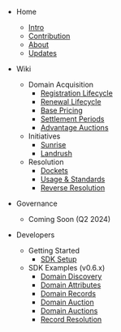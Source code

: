 <!-- docs/_sidebar.md -->

- Home
    * [Intro](/)
    * [Contribution](/misc/contribution.md)
    * [About](/misc/about.md)
    * [Updates](/misc/socials.md)

- Wiki
    - Domain Acquisition
        * [Registration Lifecycle](wiki/registration/registration-lifecycle.md)
        * [Renewal Lifecycle](wiki/registration/renewal-lifecycle.md)
        * [Base Pricing](wiki/registration/base-pricing.md)
        * [Settlement Periods](wiki/registration/settlement.md)
        * [Advantage Auctions](wiki/registration/auctions.md)
    - Initiatives
        * [Sunrise](wiki/initiatives/sunrise.md)
        * [Landrush](wiki/initiatives/landrush.md)   
    - Resolution
        * [Dockets](wiki/resolution/dockets.md)
        * [Usage &amp; Standards](wiki/resolution/standards.md)
        * [Reverse Resolution](wiki/resolution/reverse-resolution.md)

- Governance
    - Coming Soon (Q2 2024)

- Developers
    - Getting Started
        * [SDK Setup](developers/sdk-setup.md)
    - SDK Examples (v0.6.x)
        * [Domain Discovery](developers/v0.6.x/domain-discovery.md)
        * [Domain Attributes](developers/v0.6.x/domain-attributes.md)
        * [Domain Records](developers/v0.6.x/domain-records.md)
        * [Domain Auction](developers/v0.6.x/domain-auction.md)
        * [Domain Auctions](developers/v0.6.x/domain-auctions.md)
        * [Record Resolution](developers/v0.6.x/record-resolution.md)

<footer class="sidebar-footer">
    <div class="runs-on-radix"></div>
</footer>